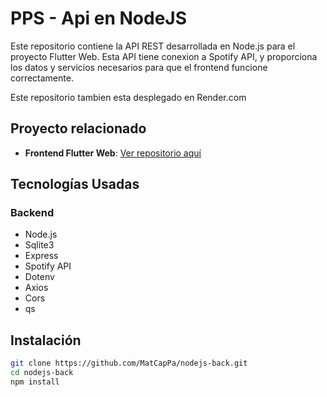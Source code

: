 # PPS - Api en NodeJS
Este repositorio contiene la API REST desarrollada en Node.js para el proyecto Flutter Web. Esta API tiene conexion a Spotify API, y proporciona los datos y servicios necesarios para que el frontend funcione correctamente.

Este repositorio tambien esta desplegado en Render.com 

## Proyecto relacionado

- **Frontend Flutter Web**: [Ver repositorio aquí](https://github.com/MatCapPa/flutter_front.git)

## Tecnologías Usadas

### Backend
- Node.js
- Sqlite3
- Express
- Spotify API
- Dotenv
- Axios
- Cors
- qs

## Instalación

```bash
git clone https://github.com/MatCapPa/nodejs-back.git
cd nodejs-back
npm install
